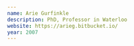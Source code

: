 ```yaml
---
name: Arie Gurfinkle
description: PhD, Professor in Waterloo
website: https://arieg.bitbucket.io/
year: 2007
---
```

